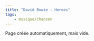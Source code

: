 ```yaml
---
title: "David Bowie - Heroes"
tags:
    - musique/chanson
---
```


Page créée automatiquement, mais vide.
